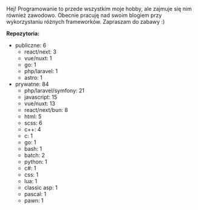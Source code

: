 Hej! Programowanie to przede wszystkim moje hobby, ale zajmuje się nim również zawodowo. Obecnie pracuję nad swoim blogiem przy wykorzystaniu różnych frameworków. Zapraszam do zabawy :)

**Repozytoria:**
- publiczne: 6
  - react/next: 3
  - vue/nuxt: 1
  - go: 1
  - php/laravel: 1
  - astro: 1
- prywatne: 84
  - php/laravel/symfony: 21
  - javascript: 15
  - vue/nuxt: 13
  - react/next/bun: 8
  - html: 5
  - scss: 6
  - c++: 4
  - c: 1
  - go: 1
  - bash: 1
  - batch: 2
  - python: 1
  - c#: 1
  - css: 1
  - lua: 1
  - classic asp: 1
  - pascal: 1
  - pawn: 1
